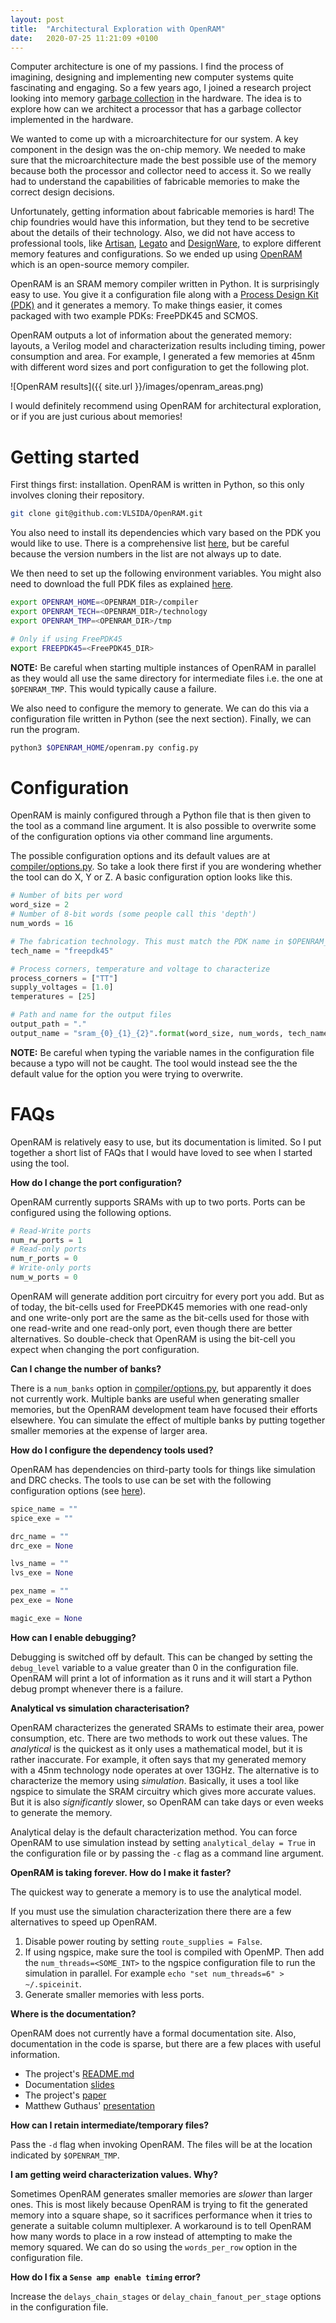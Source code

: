 ```yaml
---
layout: post
title:  "Architectural Exploration with OpenRAM"
date:   2020-07-25 11:21:09 +0100
---
```


Computer architecture is one of my passions. I find the process of
imagining, designing and implementing new computer systems quite fascinating
and engaging. So a few years ago, I joined a research project looking into
memory [garbage
collection](https://en.wikipedia.org/wiki/Garbage_collection_(computer_science))
in the hardware. The idea is to explore how can we architect a processor that
has a garbage collector implemented in the hardware.

We wanted to come up with a microarchitecture for our system.
A key component in the design was the on-chip memory. We needed to make sure
that the microarchitecture made the best possible use of the memory because
both the processor and collector need to access it. So we really had to
understand the capabilities of fabricable memories to make the correct design
decisions.

Unfortunately, getting information about fabricable memories is hard! The chip
foundries would have this information, but they tend to be secretive about the
details of their technology. Also, we did not have access to professional
tools, like
[Artisan](https://developer.arm.com/ip-products/physical-ip/embedded-memory),
[Legato](https://www.cadence.com/en_US/home/tools/custom-ic-analog-rf-design/custom-ic-analog-rf-flows/legato-memory-solution.html)
and
[DesignWare](https://www.synopsys.com/dw/ipdir.php?ds=dwc_sram_memory_compilers),
to explore different memory features and configurations. So we ended up using
[OpenRAM](https://github.com/VLSIDA/OpenRAM) which is an open-source memory
compiler.

OpenRAM is an SRAM memory compiler written in Python. It is surprisingly easy
to use. You give it a configuration file along with a [Process Design Kit
(PDK)](https://en.wikipedia.org/wiki/Process_design_kit) and it generates a
memory. To make things easier, it comes packaged with two example PDKs:
FreePDK45 and SCMOS.

OpenRAM outputs a lot of information about the generated memory: layouts, a
Verilog model and characterization results including timing, power consumption
and area. For example, I generated a few memories at 45nm with different word
sizes and port configuration to get the following plot.

![OpenRAM results]({{ site.url }}/images/openram_areas.png)

I would definitely recommend using OpenRAM for architectural
exploration, or if you are just curious about memories!

# Getting started

First things first: installation. OpenRAM is written in Python, so this only
involves cloning their repository.

```bash
git clone git@github.com:VLSIDA/OpenRAM.git
```

You also need to install its dependencies which vary based on the PDK you would
like to use. There is a comprehensive list
[here](https://github.com/VLSIDA/OpenRAM#dependencies), but be careful because
the version numbers in the list are not always up to date.

We then need to set up the following environment variables. You might also need
to download the full PDK files as explained
[here](https://github.com/VLSIDA/OpenRAM#environment).

```bash
export OPENRAM_HOME=<OPENRAM_DIR>/compiler
export OPENRAM_TECH=<OPENRAM_DIR>/technology
export OPENRAM_TMP=<OPENRAM_DIR>/tmp

# Only if using FreePDK45
export FREEPDK45=<FreePDK45_DIR>
```

**NOTE:** Be careful when starting multiple instances of OpenRAM in parallel as
they would all use the same directory for intermediate files i.e. the one at
`$OPENRAM_TMP`. This would typically cause a failure.

We also need to configure the memory to generate. We can do this via a
configuration file written in Python (see the next section). Finally, we can
run the program.

```bash
python3 $OPENRAM_HOME/openram.py config.py
```

# Configuration

OpenRAM is mainly configured through a Python file that is then given to the
tool as a command line argument. It is also possible to overwrite some of the
configuration options via other command line arguments.

The possible configuration options and its default values are at
[compiler/options.py](https://github.com/VLSIDA/OpenRAM/blob/master/compiler/options.py).
So take a look there first if you are wondering whether the tool can do X, Y or
Z. A basic configuration option looks like this.

```python
# Number of bits per word
word_size = 2
# Number of 8-bit words (some people call this 'depth')
num_words = 16

# The fabrication technology. This must match the PDK name in $OPENRAM_TECH.
tech_name = "freepdk45"

# Process corners, temperature and voltage to characterize
process_corners = ["TT"]
supply_voltages = [1.0]
temperatures = [25]

# Path and name for the output files
output_path = "."
output_name = "sram_{0}_{1}_{2}".format(word_size, num_words, tech_name)
```

**NOTE:** Be careful when typing the variable names in the configuration file
because a typo will not be caught. The tool would instead see the the default
value for the option you were trying to overwrite.

# FAQs

OpenRAM is relatively easy to use, but its documentation is limited. So I put
together a short list of FAQs that I would have loved to see when I started
using the tool.

**How do I change the port configuration?**

OpenRAM currently supports SRAMs with up to two ports. Ports can be configured
using the following options.

```python
# Read-Write ports
num_rw_ports = 1
# Read-only ports
num_r_ports = 0
# Write-only ports
num_w_ports = 0
```

OpenRAM will generate addition port circuitry for every port you add. But as of
today, the bit-cells used for FreePDK45 memories with one read-only and one
write-only port are the same as the bit-cells used for those with one
read-write and one read-only port, even though there are better alternatives.
So double-check that OpenRAM is using the bit-cell you expect when changing the
port configuration.

**Can I change the number of banks?**

There is a `num_banks` option in
[compiler/options.py](https://github.com/VLSIDA/OpenRAM/blob/master/compiler/options.py),
but apparently it does not currently work. Multiple banks are useful when
generating smaller memories, but the OpenRAM development team have focused
their efforts elsewhere. You can simulate the effect of multiple banks by
putting together smaller memories at the expense of larger area.

**How do I configure the dependency tools used?**

OpenRAM has dependencies on third-party tools for things like simulation and
DRC checks. The tools to use can be set with the following configuration
options (see
[here](https://github.com/VLSIDA/OpenRAM/blob/master/compiler/options.py#L99)).

```python
spice_name = ""
spice_exe = ""

drc_name = ""
drc_exe = None

lvs_name = ""
lvs_exe = None

pex_name = ""
pex_exe = None

magic_exe = None
```

**How can I enable debugging?**

Debugging is switched off by default. This can be changed by setting the
`debug_level` variable to a value greater than 0 in the configuration file.
OpenRAM will print a lot of information as it runs and it will start a Python
debug prompt whenever there is a failure.

**Analytical vs simulation characterisation?**

OpenRAM characterizes the generated SRAMs to estimate their area, power
consumption, etc. There are two methods to work out these values. The
*analytical* is the quickest as it only uses a mathematical model, but it is
rather inaccurate.  For example, it often says that my generated memory with a
45nm technology node operates at over 13GHz. The alternative is to characterize
the memory using *simulation*. Basically, it uses a tool like ngspice to
simulate the SRAM circuitry which gives more accurate values. But it is also
*significantly* slower, so OpenRAM can take days or even weeks to generate the
memory.

Analytical delay is the default characterization method. You can force OpenRAM
to use simulation instead by setting `analytical_delay = True` in the
configuration file or by passing the `-c` flag as a command line argument.

**OpenRAM is taking forever. How do I make it faster?**

The quickest way to generate a memory is to use the analytical model.

If you must use the simulation characterization there there are a few
alternatives to speed up OpenRAM.

1. Disable power routing by setting `route_supplies = False`.
1. If using ngspice, make sure the tool is compiled with OpenMP. Then add the
`num_threads=<SOME_INT>` to the ngspice configuration file to run the
simulation in parallel. For example `echo "set num_threads=6" > ~/.spiceinit`.
1. Generate smaller memories with less ports.

**Where is the documentation?**

OpenRAM does not currently have a formal documentation site. Also, documentation
in the code is sparse, but there are a few places with useful information.

* The project's [README.md](https://github.com/VLSIDA/OpenRAM/blob/master/README.md)
* Documentation [slides](https://docs.google.com/presentation/d/10InGB33N51I6oBHnqpU7_w9DXlx-qe9zdrlco2Yc5co/edit#slide=id.g4e915a9f17_2_96)
* The project's [paper](https://dl.acm.org/doi/10.1145/2966986.2980098)
* Matthew Guthaus' [presentation](https://www.youtube.com/watch?v=Kr3U2Nz-UIc)

**How can I retain intermediate/temporary files?**

Pass the `-d` flag when invoking OpenRAM. The files will be at the location
indicated by `$OPENRAM_TMP`.

**I am getting weird characterization values. Why?**

Sometimes OpenRAM generates smaller memories are *slower* than larger ones.
This is most likely because OpenRAM is trying to fit the generated memory into
a square shape, so it sacrifices performance when it tries to generate a
suitable column multiplexer. A workaround is to tell OpenRAM how many words to
place in a row instead of attempting to make the memory squared. We can do so
using the `words_per_row` option in the configuration file.

**How do I fix a `Sense amp enable timing` error?**

Increase the `delays_chain_stages` or `delay_chain_fanout_per_stage` options in
the configuration file.
